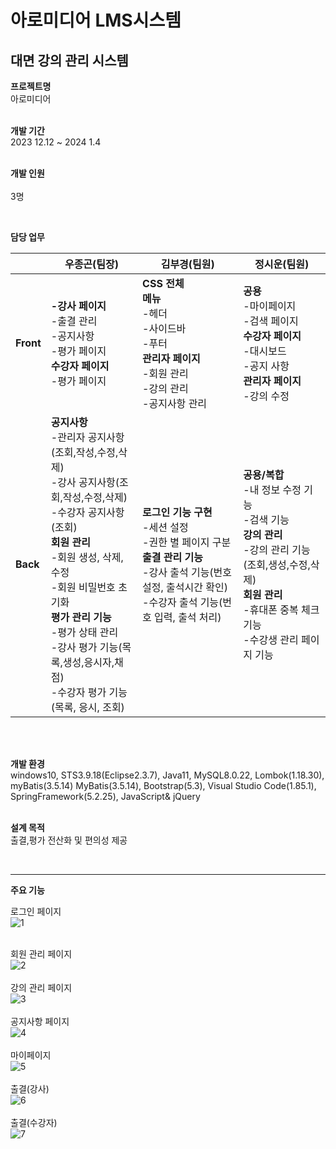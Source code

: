   <h1>아로미디어 LMS시스템</h1>
  <h2>대면 강의 관리 시스템</h2>


 **프로젝트명**
  <br/>
 아로미디어
 <br/>
  <br/>

**개발 기간**
 <br/>
2023 12.12 ~ 2024 1.4
 <br/>
  <br/>

**개발 인원**
 <br/>
  <br/>
3명

 <br/>
  <div id="role" class="item">
    <p><strong>담당 업무</strong></p>
    <table>
      <thead>
        <tr>
          <th></th>
          <th><strong>우종곤(팀장)</strong></th>
          <th><strong>김부경(팀원)</strong></th>
          <th><strong>정시운(팀원)</strong></th>
        </tr>
      </thead>
      <tbody>
        <tr>
          <td><strong>Front</strong></td>
          <td><strong>-강사 페이지</strong><br>-출결 관리<br>-공지사항<br>-평가 페이지<br><strong>수강자 페이지</strong><br>-평가 페이지</td>
          <td><strong>CSS 전체</strong><br><strong>메뉴</strong><br>-헤더<br>-사이드바<br>-푸터<br><strong>관리자 페이지</strong><br>-회원
            관리<br>-강의 관리<br>-공지사항 관리</td>
          <td><strong>공용</strong><br>-마이페이지<br>-검색 페이지<br><strong>수강자 페이지</strong><br>-대시보드<br>-공지 사항<br><strong>관리자
              페이지</strong><br>-강의 수정</td>
        </tr>
        <tr>
          <td><strong>Back</strong></td>
          <td>
            <strong>공지사항</strong>
            <br>-관리자 공지사항(조회,작성,수정,삭제)
            <br>-강사 공지사항(조회,작성,수정,삭제)
            <br>-수강자 공지사항(조회)
            <br><strong>회원 관리</strong>
            <br>-회원 생성, 삭제, 수정
            <br>-회원 비밀번호 초기화
            <br><strong>평가 관리 기능</strong>
            <br>-평가 상태 관리
            <br>-강사 평가 기능(목록,생성,응시자,채점)
            <br>-수강자 평가 기능(목록, 응시, 조회)
          </td>
          <td>
            <strong>로그인 기능 구현</strong>
            <br>-세션 설정
            <br>-권한 별 페이지 구분
            <br><strong>출결 관리 기능</strong>
            <br>-강사 출석 기능(번호 설정, 출석시간 확인)
            <br>-수강자 출석 기능(번호 입력, 출석 처리)
          </td>
          <td>
            <strong>공용/복합</strong>
            <br>-내 정보 수정 기능
            <br>-검색 기능
            <br><strong>강의 관리</strong>
            <br>-강의 관리 기능(조회,생성,수정,삭제)
            <br><strong>회원 관리</strong>
            <br>-휴대폰 중복 체크 기능
            <br>-수강생 관리 페이지 기능
          </td>
        </tr>
      </tbody>
    </table>
  </div>
  <div id="tool" class="item">

<br/>  
<br/>

**개발 환경**
 <br/>
windows10, STS3.9.18(Eclipse2.3.7), Java11, MySQL8.0.22, Lombok(1.18.30), myBatis(3.5.14) 
MyBatis(3.5.14), Bootstrap(5.3), Visual Studio Code(1.85.1), SpringFramework(5.2.25), JavaScript& jQuery
<br/>
<br/>

**설계 목적**
<br/>
출결,평가 전산화 및 편의성 제공

<br/>

---------------------------------------


**주요 기능**


로그인 페이지
<br/>
![1](https://github.com/alomedia/alomedia/assets/146792839/72ed6e7c-c001-4556-a7c9-fe865bd8b537)
<br/> 
<br/>

회원 관리 페이지
<br/>
![2](https://github.com/alomedia/alomedia/assets/146792839/60c41c94-86ab-4647-a861-c20bb3f4f30f)
<br/>
<br/>
강의 관리 페이지
<br/> 
![3](https://github.com/alomedia/alomedia/assets/146792839/90842bee-000f-4047-8331-e8e1c9ba4ce1)
<br/>
<br/>
공지사항 페이지
<br/>
![4](https://github.com/alomedia/alomedia/assets/146792839/8c856c37-65d1-4d81-b673-a05ca0e70b32)
<br/> 
<br/>
마이페이지 
<br/>
![5](https://github.com/alomedia/alomedia/assets/146792839/9fd3b0a6-af89-465e-af35-c8db20b64f58)
<br/> 
<br/>
출결(강사)
<br/>
![6](https://github.com/alomedia/alomedia/assets/146792839/28791973-3e59-495c-9c52-4d1a1bf477c9)
<br/> 
<br/>
출결(수강자)
<br/>
![7](https://github.com/alomedia/alomedia/assets/146792839/6870ead1-d6e1-4900-9382-1e6b7bb95a3f)
<br/> 
 <br/>

